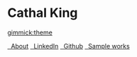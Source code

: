 # Cathal King


[gimmick:theme](yeti)

[<i class="fa fa-info-circle       fa" aria-hidden="true"></i>&nbsp;&nbsp;About](index.md)
[<i class="fa fa-linkedin       fa-lg" aria-hidden="true"></i>&nbsp;&nbsp;LinkedIn](https://www.linkedin.com/in/cathal-king)
[<i class="fa fa-github         fa-lg" aria-hidden="true"></i>&nbsp;&nbsp;Github](https://github.com/cathalgking)
[<i class="fa fa-eye         fa-lg" aria-hidden="true"></i>&nbsp;&nbsp;Sample works](visualisations.md)
<!-- [<i class="fa fa-youtube-play        fa-lg" aria-hidden="true"></i>&nbsp;YouTube](https://www.youtube.com/user/MrDeking10/videos?view_as=subscriber) -->
<!-- [<i class="fa fa-camera         fa-lg" aria-hidden="true"></i>&nbsp;&nbsp;Photography](photography.md) -->
<!-- [<i class="fa fa-file-text         fa" aria-hidden="true"></i>&nbsp;&nbsp;CV](cv.pdf) -->
